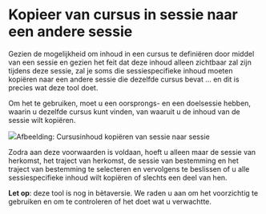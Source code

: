 # Kopieer van cursus in sessie naar een andere sessie

Gezien de mogelijkheid om inhoud in een cursus te definiëren door middel van een sessie en gezien het feit dat deze inhoud alleen zichtbaar zal zijn tijdens deze sessie, zal je soms die sessiespecifieke inhoud moeten kopiëren naar een andere sessie die dezelfde cursus bevat ... en dit is precies wat deze tool doet.

Om het te gebruiken, moet u een oorsprongs- en een doelsessie hebben, waarin u dezelfde cursus kunt vinden, van waaruit u de inhoud van de sessie wilt kopiëren.

![](../../.gitbook/assets/graficos84%20%281%29.png)Afbeelding: Cursusinhoud kopiëren van sessie naar sessie

Zodra aan deze voorwaarden is voldaan, hoeft u alleen maar de sessie van herkomst, het traject van herkomst, de sessie van bestemming en het traject van bestemming te selecteren en vervolgens te beslissen of u alle sessiespecifieke inhoud wilt kopiëren of slechts een deel van hen.

**Let op**: deze tool is nog in bètaversie. We raden u aan om het voorzichtig te gebruiken en om te controleren of het doet wat u verwachtte.
